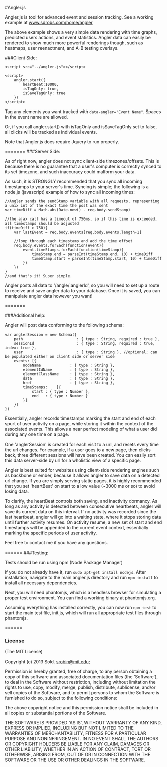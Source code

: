 #Angler.js

Angler.js is tool for advanced event and session tracking. See a working example at www.sdrobs.com/home/angler

The above example shows a very simple data rendering with time graphs, predicted users actions, and event statistics. Angler data can easily be rendered to show much more powerful renderings though, such as heatmaps, user reenactment, and A-B testing overlays.

###Client Side:

    <script src="../angler.js"></script>
    
    <script>
        angler.start({
            heartBeat:10000,
            isTagOnly: true,
            isSaveTagOnly: true
        })
    </script>

Tag any elements you want tracked with ```data-angler="Event Name"```. Spaces in the event name are allowed.

Or, if you call angler.start() with isTagOnly and isSaveTagOnly set to false, all clicks will be tracked as individual events.

Note that Angler.js does require Jquery to run properly.

=======
###Server Side:

As of right now, angler does not sync client-side timezones/offsets. This is because there is no guarantee that a user's computer is correctly synced to its set timezone, and such inaccuracy could malform your data.

As such, it is STRONGLY recommended that you sync all incoming timestamps to your server's time. Syncing is simple; the following is a node.js (javascript) example of how to sync all incoming times:
    
    //Angler sends the sendStamp variable with all requests, representing a unix int of the exact time the post was sent
    var timeDiff = Math.abs(Date.now() - req.body.sendStamp)
    
    //the ajax call has a timeout of 750ms, so if this time is exceeded, all timestamps should be adjusted
    if(timeDiff > 750){
        var lastEvent = req.body.events[req.body.events.length-1]
        
        //loop through each timestamp and add the time offset
        req.body.events.forEach(function(event){
            event.timeStamps.forEach(function(timeStamp){
                timeStamp.end = parseInt(timeStamp.end, 10) + timeDiff
                timeStamp.start = parseInt(timeStamp.start, 10) + timeDiff
            })
        })
    }
    //and that's it! Super simple.

Angler posts all data to '/angle/:anglerId', so you will need to set up a route to receive and save angler data to your database. 
Once it is saved, you can manipulate angler data however you want!
 
=======

###Additional help:

Angler will post data conforming to the following schema:

    var anglerSession = new Schema({
        path                        : { type : String, required : true },
        sessionId                   : { type : String, required : true, index: true },
        user                        : { type : String }, //optional; can be populated either on client side or server side
        events: [{
            nodeName             : { type : String },
            elementIdName        : { type : String },
            elementClassName     : { type : String },
            data                 : { type : String },
            href                 : { type : String },
            timeStamps:    [{
                start : { type : Number },
                end   : { type : Number }
            }]
        }]
    })
    
Essentially, angler records timestamps marking the start and end of each spurt of user activity on a page, while storing it within the context of the associated events. This allows a near perfect modeling of what a user did during any one time on a page.

One 'anglerSession' is created for each visit to a url, and resets every time the url changes. For example, if a user goes to a new page, then clicks back, three different sessions will have been created. You can easily sort this data server-side by url for a wholistic view of a specific page.

Angler is best suited for websites using client-side rendering engines such as backbone or ember, because it allows angler to save data on a detected url change. If you are simply serving static pages, it is highly recommended that you set 'heartBeat' on start to a low value (~3000 ms or so) to avoid losing data.

To clarify, the heartBeat controls both saving, and inactivity dormancy. As long as any activity is detected between consecutive heartbeats, angler will save its current data on this interval. If no activity was recorded since the last heartbeat, angler will go into a waiting state, where it stops storing data until further activity resumes. On activity resume, a new set of start and end timestamps will be appended to the current event context, essentially marking the specific periods of user activity.

Feel free to contact me if you have any questions.

======
###Testing:

Tests should be run using npm (Node Package Manager)

If you do not already have it, run ```sudo apt-get install nodejs```. After installation, navigate to the main angler.js directory and run ```npm install``` to install all necessary dependencies.

Next, you will need phantomjs, which is a headless browser for simulating a proper test environment. You can find a working binary at phantomjs.org.

Assuming everything has installed correctly, you can now run ```npm test``` to start the main test file, init.js, which will run all appropriate test files through phantomjs.

======

### License

(The MIT License)

Copyright (c) 2013 Sold. srobin@mit.edu;

Permission is hereby granted, free of charge, to any person obtaining
a copy of this software and associated documentation files (the
'Software'), to deal in the Software without restriction, including
without limitation the rights to use, copy, modify, merge, publish,
distribute, sublicense, and/or sell copies of the Software, and to
permit persons to whom the Software is furnished to do so, subject to
the following conditions:

The above copyright notice and this permission notice shall be
included in all copies or substantial portions of the Software.

THE SOFTWARE IS PROVIDED 'AS IS', WITHOUT WARRANTY OF ANY KIND,
EXPRESS OR IMPLIED, INCLUDING BUT NOT LIMITED TO THE WARRANTIES OF
MERCHANTABILITY, FITNESS FOR A PARTICULAR PURPOSE AND NONINFRINGEMENT.
IN NO EVENT SHALL THE AUTHORS OR COPYRIGHT HOLDERS BE LIABLE FOR ANY
CLAIM, DAMAGES OR OTHER LIABILITY, WHETHER IN AN ACTION OF CONTRACT,
TORT OR OTHERWISE, ARISING FROM, OUT OF OR IN CONNECTION WITH THE
SOFTWARE OR THE USE OR OTHER DEALINGS IN THE SOFTWARE.
